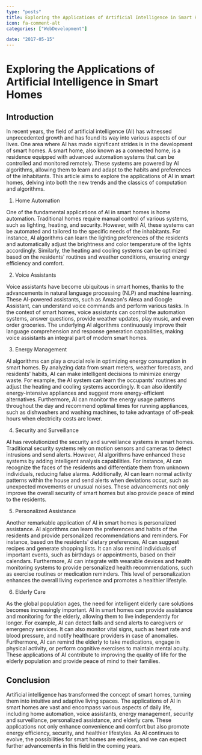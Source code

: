 ```yaml
---
type: "posts"
title: Exploring the Applications of Artificial Intelligence in Smart Homes
icon: fa-comment-alt
categories: ["WebDevelopment"]

date: "2017-05-15"
---
```




# Exploring the Applications of Artificial Intelligence in Smart Homes

## Introduction

In recent years, the field of artificial intelligence (AI) has witnessed unprecedented growth and has found its way into various aspects of our lives. One area where AI has made significant strides is in the development of smart homes. A smart home, also known as a connected home, is a residence equipped with advanced automation systems that can be controlled and monitored remotely. These systems are powered by AI algorithms, allowing them to learn and adapt to the habits and preferences of the inhabitants. This article aims to explore the applications of AI in smart homes, delving into both the new trends and the classics of computation and algorithms.

1. Home Automation

One of the fundamental applications of AI in smart homes is home automation. Traditional homes require manual control of various systems, such as lighting, heating, and security. However, with AI, these systems can be automated and tailored to the specific needs of the inhabitants. For instance, AI algorithms can learn the lighting preferences of the residents and automatically adjust the brightness and color temperature of the lights accordingly. Similarly, the heating and cooling systems can be optimized based on the residents' routines and weather conditions, ensuring energy efficiency and comfort.

2. Voice Assistants

Voice assistants have become ubiquitous in smart homes, thanks to the advancements in natural language processing (NLP) and machine learning. These AI-powered assistants, such as Amazon's Alexa and Google Assistant, can understand voice commands and perform various tasks. In the context of smart homes, voice assistants can control the automation systems, answer questions, provide weather updates, play music, and even order groceries. The underlying AI algorithms continuously improve their language comprehension and response generation capabilities, making voice assistants an integral part of modern smart homes.

3. Energy Management

AI algorithms can play a crucial role in optimizing energy consumption in smart homes. By analyzing data from smart meters, weather forecasts, and residents' habits, AI can make intelligent decisions to minimize energy waste. For example, the AI system can learn the occupants' routines and adjust the heating and cooling systems accordingly. It can also identify energy-intensive appliances and suggest more energy-efficient alternatives. Furthermore, AI can monitor the energy usage patterns throughout the day and recommend optimal times for running appliances, such as dishwashers and washing machines, to take advantage of off-peak hours when electricity costs are lower.

4. Security and Surveillance

AI has revolutionized the security and surveillance systems in smart homes. Traditional security systems rely on motion sensors and cameras to detect intrusions and send alerts. However, AI algorithms have enhanced these systems by adding intelligent analysis capabilities. For instance, AI can recognize the faces of the residents and differentiate them from unknown individuals, reducing false alarms. Additionally, AI can learn normal activity patterns within the house and send alerts when deviations occur, such as unexpected movements or unusual noises. These advancements not only improve the overall security of smart homes but also provide peace of mind to the residents.

5. Personalized Assistance

Another remarkable application of AI in smart homes is personalized assistance. AI algorithms can learn the preferences and habits of the residents and provide personalized recommendations and reminders. For instance, based on the residents' dietary preferences, AI can suggest recipes and generate shopping lists. It can also remind individuals of important events, such as birthdays or appointments, based on their calendars. Furthermore, AI can integrate with wearable devices and health monitoring systems to provide personalized health recommendations, such as exercise routines or medication reminders. This level of personalization enhances the overall living experience and promotes a healthier lifestyle.

6. Elderly Care

As the global population ages, the need for intelligent elderly care solutions becomes increasingly important. AI in smart homes can provide assistance and monitoring for the elderly, allowing them to live independently for longer. For example, AI can detect falls and send alerts to caregivers or emergency services. It can also monitor vital signs, such as heart rate and blood pressure, and notify healthcare providers in case of anomalies. Furthermore, AI can remind the elderly to take medications, engage in physical activity, or perform cognitive exercises to maintain mental acuity. These applications of AI contribute to improving the quality of life for the elderly population and provide peace of mind to their families.

## Conclusion

Artificial intelligence has transformed the concept of smart homes, turning them into intuitive and adaptive living spaces. The applications of AI in smart homes are vast and encompass various aspects of daily life, including home automation, voice assistants, energy management, security and surveillance, personalized assistance, and elderly care. These applications not only enhance convenience and comfort but also promote energy efficiency, security, and healthier lifestyles. As AI continues to evolve, the possibilities for smart homes are endless, and we can expect further advancements in this field in the coming years.